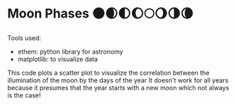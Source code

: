 # Moon Phases 🌑🌒🌓🌔🌕🌖🌗🌘

Tools used:
- ethem: python library for astronomy
- matplotlib: to visualize data

This code plots a scatter plot to visualize the correlation between the illumination of the moon by the days of the year
It doesn't work for all years because it presumes that the year starts with a new moon which not always is the case!
